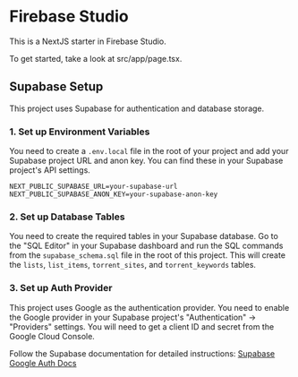 # Firebase Studio

This is a NextJS starter in Firebase Studio.

To get started, take a look at src/app/page.tsx.

## Supabase Setup

This project uses Supabase for authentication and database storage.

### 1. Set up Environment Variables

You need to create a `.env.local` file in the root of your project and add your Supabase project URL and anon key. You can find these in your Supabase project's API settings.

```
NEXT_PUBLIC_SUPABASE_URL=your-supabase-url
NEXT_PUBLIC_SUPABASE_ANON_KEY=your-supabase-anon-key
```

### 2. Set up Database Tables

You need to create the required tables in your Supabase database. Go to the "SQL Editor" in your Supabase dashboard and run the SQL commands from the `supabase_schema.sql` file in the root of this project. This will create the `lists`, `list_items`, `torrent_sites`, and `torrent_keywords` tables.

### 3. Set up Auth Provider

This project uses Google as the authentication provider. You need to enable the Google provider in your Supabase project's "Authentication" -> "Providers" settings. You will need to get a client ID and secret from the Google Cloud Console.

Follow the Supabase documentation for detailed instructions: [Supabase Google Auth Docs](https://supabase.com/docs/guides/auth/social-login/auth-google)
